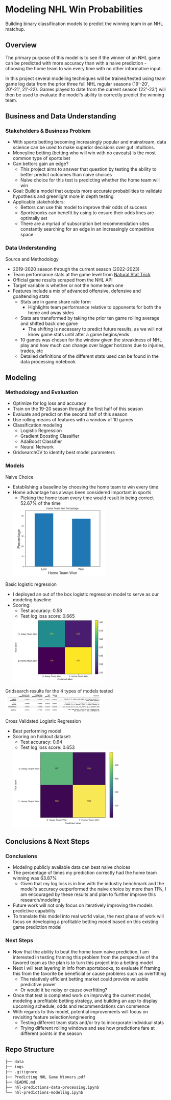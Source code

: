 # Modeling NHL Win Probabilities

Building binary classification models to predict the winning team in an NHL matchup.

## Overview

The primary purpose of this model is to see if the winner of an NHL game can be predicted with more accuracy than with a naive prediction - choosing the home team to win every time with no other informative input.

In this project several modeling techniques will be trained/tested using team game log data from the prior three full NHL regular seasons (19'-20', 20'-21', 21'-22). Games played to date from the current season (22'-23') will then be used to evaluate the model's ability to correctly predict the winning team.

## Business and Data Understanding

### Stakeholders & Business Problem

- With sports betting becoming increasingly popular and mainstream, data science can be used to make superior decisions over gut intuitions.
- Moneyline betting (betting who will win with no caveats) is the most common type of sports bet
- Can bettors gain an edge?
  - This project aims to answer that question by testing the ability to better predict outcomes than naive choices
  - Naive choice for this test is predicting whether the home team will win
- Goal: Build a model that outputs more accurate probabilities to validate hypothesis and greenlight more in depth testing
- Applicable stakeholders:
  - Bettors can use this model to improve their odds of success
  - Sportsbooks can benefit by using to ensure their odds lines are optimally set
  - There are a myriad of subscription bet recommendation sites constantly searching for an edge in an increasingly competitive space

### Data Understanding

Source and Methodology

- 2019-2020 season through the current season (2022-2023)
- Team performance stats at the game level from [Natural Stat Trick](https://www.naturalstattrick.com/games.php)
- Official game results scraped from the NHL API
- Target variable is whether or not the home team one
- Features include a mix of advanced offensive, defensive and goaltending stats
  - Stats are in game share rate form
    - Highlights team performance relative to opponents for both the home and away sides 
  - Stats are transformed by taking the prior ten game rolling average and shifted back one game
    - The shifting is necessary to predict future results, as we will not know game stats until after a game begins/ends
  - 10 games was chosen for the window given the streakiness of NHL play and how much can change over bigger horizons due to injuries, trades, etc
  - Detailed definitions of the different stats used can be found in the data processing notebook

## Modeling

### Methodology and Evaluation

- Optimize for log loss and accuracy
- Train on the 19-20 season through the first half of this season
- Evaluate and predict on the second half of this season
- Use rolling means of features with a window of 10 games
- Classification modeling
  - Logistic Regression
  - Gradient Boosting Classifier
  - AdaBoost Classifier
  - Neural Network
- GridsearchCV to identify best model parameters

### Models

Naive Choice

- Establishing a baseline by choosing the home team to win every time
- Home advantage has always been considered important in sports
  - Picking the home team every time would result in being correct 52.67% of the time
  <img src='imgs/home winning percentage.png' width='60%' height='60%'>

Basic logistic regression

- I deployed an out of the box logistic regression model to serve as our modeling baseline
- Scoring:
  - Test accuracy: 0.58
  - Test log loss score: 0.665
  <img src='imgs/baseline cm.png' width='60%' height='60%'>

Gridsearch results for the 4 types of models tested
  <img src='imgs/model-results.png' width='60%' height='60%'>

Cross Validated Logistic Regression

- Best performing model
- Scoring on holdout dataset:
  - Test accuracy: 0.64
  - Test log loss score: 0.653
  <img src='imgs/predcm.png' width='70%' height='70%'>

## Conclusions & Next Steps

### Conclusions

- Modeling publicly available data can beat naive choices
- The percentage of times my prediction correctly had the home team winning was 63.87%
  - Given that my log loss is in line with the industry benchmark and the model's accuracy outperformed the naive choice by more than 11%, I am encouraged by these results and plan to further improve this research/modeling
- Future work will not only focus on iteratively improving the models predictive capability
- To translate this model into real world value, the next phase of work will focus on developing a profitable betting model based on this existing game prediction model

### Next Steps

- Now that the ability to beat the home team naive prediction, I am interested in testing framing this problem from the perspective of the favored team as the plan is to turn this project into a betting model
- Next I will test layering in info from sportsbooks, to evaluate if framing this from the favorite be  beneficial or cause problems such as overfitting
  - The relatively efficient betting market could provide valuable predictive power
  - Or would it be noisy or cause overfitting?
- Once that test is completed work on improving the current model, modeling a profitable betting strategy, and building an app to display upcoming schedule, odds and recommendations can commence
- With regards to this model, potential improvements will focus on revisiting feature selection/engineering
  - Testing different team stats and/or try to incorporate individual stats
  - Trying different rolling windows and see how predictions fare at different points in the season

## Repo Structure

```
├── data
├── imgs
├── .gitignore
├── Predicting NHL Game Winners.pdf
├── README.md
├── nhl-predictions-data-processing.ipynb
└── nhl-predictions-modeling.ipynb
```
